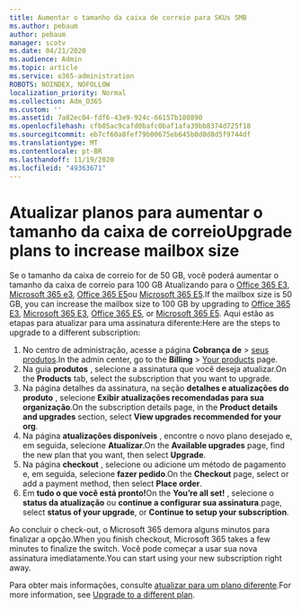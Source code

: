 ```yaml
---
title: Aumentar o tamanho da caixa de correio para SKUs SMB
ms.author: pebaum
author: pebaum
manager: scotv
ms.date: 04/21/2020
ms.audience: Admin
ms.topic: article
ms.service: o365-administration
ROBOTS: NOINDEX, NOFOLLOW
localization_priority: Normal
ms.collection: Adm_O365
ms.custom: ''
ms.assetid: 7a82ec04-fdf6-43e9-924c-66157b180890
ms.openlocfilehash: cfb05ac9cafd0bafc0baf1afa39bb8374d725f18
ms.sourcegitcommit: eb7cf60a8fef79b00675eb645b0d0d8d5f9744df
ms.translationtype: MT
ms.contentlocale: pt-BR
ms.lasthandoff: 11/19/2020
ms.locfileid: "49363671"
---
```

# <a name="upgrade-plans-to-increase-mailbox-size"></a><span data-ttu-id="eaf0c-102">Atualizar planos para aumentar o tamanho da caixa de correio</span><span class="sxs-lookup"><span data-stu-id="eaf0c-102">Upgrade plans to increase mailbox size</span></span>

<span data-ttu-id="eaf0c-103">Se o tamanho da caixa de correio for de 50 GB, você poderá aumentar o tamanho da caixa de correio para 100 GB Atualizando para o [Office 365 E3](https://www.microsoft.com/microsoft-365/enterprise/office-365-e3?rtc=1&activetab=pivot:overviewtab), [Microsoft 365 e3](https://www.microsoft.com/microsoft-365/enterprise/e3?activetab=pivot%3aoverviewtab), [Office 365 E5](https://www.microsoft.com/microsoft-365/enterprise/office-365-e5?rtc=1&activetab=pivot%3aoverviewtab)ou [Microsoft 365 E5](https://www.microsoft.com/microsoft-365/enterprise/e5?activetab=pivot%3aoverviewtab).</span><span class="sxs-lookup"><span data-stu-id="eaf0c-103">If the mailbox size is 50 GB, you can increase the mailbox size to 100 GB by upgrading to [Office 365 E3](https://www.microsoft.com/microsoft-365/enterprise/office-365-e3?rtc=1&activetab=pivot:overviewtab), [Microsoft 365 E3](https://www.microsoft.com/microsoft-365/enterprise/e3?activetab=pivot%3aoverviewtab), [Office 365 E5](https://www.microsoft.com/microsoft-365/enterprise/office-365-e5?rtc=1&activetab=pivot%3aoverviewtab), or [Microsoft 365 E5](https://www.microsoft.com/microsoft-365/enterprise/e5?activetab=pivot%3aoverviewtab).</span></span> <span data-ttu-id="eaf0c-104">Aqui estão as etapas para atualizar para uma assinatura diferente:</span><span class="sxs-lookup"><span data-stu-id="eaf0c-104">Here are the steps to upgrade to a different subscription:</span></span>
  
1. <span data-ttu-id="eaf0c-105">No centro de administração, acesse a página **Cobrança de** > [seus produtos](https://go.microsoft.com/fwlink/p/?linkid=842054).</span><span class="sxs-lookup"><span data-stu-id="eaf0c-105">In the admin center, go to the **Billing** > [Your products](https://go.microsoft.com/fwlink/p/?linkid=842054) page.</span></span>
2. <span data-ttu-id="eaf0c-106">Na guia **produtos** , selecione a assinatura que você deseja atualizar.</span><span class="sxs-lookup"><span data-stu-id="eaf0c-106">On the **Products** tab, select the subscription that you want to upgrade.</span></span>
3. <span data-ttu-id="eaf0c-107">Na página detalhes da assinatura, na seção **detalhes e atualizações do produto** , selecione **Exibir atualizações recomendadas para sua organização**.</span><span class="sxs-lookup"><span data-stu-id="eaf0c-107">On the subscription details page, in the **Product details and upgrades** section, select **View upgrades recommended for your org**.</span></span>
4. <span data-ttu-id="eaf0c-108">Na página **atualizações disponíveis** , encontre o novo plano desejado e, em seguida, selecione **Atualizar**.</span><span class="sxs-lookup"><span data-stu-id="eaf0c-108">On the **Available upgrades** page, find the new plan that you want, then select **Upgrade**.</span></span>
5. <span data-ttu-id="eaf0c-109">Na página **checkout** , selecione ou adicione um método de pagamento e, em seguida, selecione **fazer pedido**.</span><span class="sxs-lookup"><span data-stu-id="eaf0c-109">On the **Checkout** page, select or add a payment method, then select **Place order**.</span></span>
6. <span data-ttu-id="eaf0c-110">Em **tudo o que você está pronto!**</span><span class="sxs-lookup"><span data-stu-id="eaf0c-110">On the **You’re all set!**</span></span> <span data-ttu-id="eaf0c-111">, selecione o **status da atualização** ou **continue a configurar sua assinatura**.</span><span class="sxs-lookup"><span data-stu-id="eaf0c-111">page, select **status of your upgrade**, or **Continue to setup your subscription**.</span></span>

<span data-ttu-id="eaf0c-112">Ao concluir o check-out, o Microsoft 365 demora alguns minutos para finalizar a opção.</span><span class="sxs-lookup"><span data-stu-id="eaf0c-112">When you finish checkout, Microsoft 365 takes a few minutes to finalize the switch.</span></span> <span data-ttu-id="eaf0c-113">Você pode começar a usar sua nova assinatura imediatamente.</span><span class="sxs-lookup"><span data-stu-id="eaf0c-113">You can start using your new subscription right away.</span></span>

<span data-ttu-id="eaf0c-114">Para obter mais informações, consulte [atualizar para um plano diferente](https://docs.microsoft.com/microsoft-365/commerce/subscriptions/upgrade-to-different-plan).</span><span class="sxs-lookup"><span data-stu-id="eaf0c-114">For more information, see [Upgrade to a different plan](https://docs.microsoft.com/microsoft-365/commerce/subscriptions/upgrade-to-different-plan).</span></span>